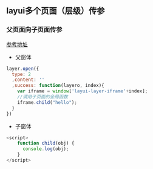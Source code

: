 ## layui多个页面（层级）传参


### 父页面向子页面传参

[参考地址](http://layer.layui.com/api.html#layer.getChildFrame)

* 父窗体

```javascript
layer.open({
  type: 2
  ,content: ''
  ,success: function(layero, index){
    var iframe = window['layui-layer-iframe'+index];
    //调用子页面的全局函数
    iframe.child("hello");
  }
})
```

* 子窗体

```javascript
<script>
    function child(obj) {
      console.log(obj);
    }
</script>
```
